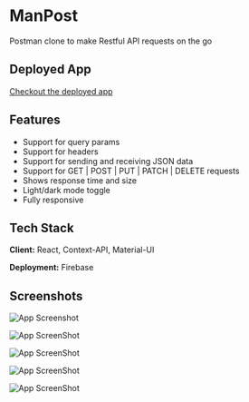 # ManPost

Postman clone to make Restful API requests on the go

## Deployed App

[Checkout the deployed app](https://somerandomclone-manpost.web.app/)

## Features

- Support for query params
- Support for headers
- Support for sending and receiving JSON data
- Support for GET | POST | PUT | PATCH | DELETE requests
- Shows response time and size
- Light/dark mode toggle
- Fully responsive

## Tech Stack

**Client:** React, Context-API, Material-UI

**Deployment:** Firebase

## Screenshots

![App Screenshot](https://i.imgur.com/LW5kZpD.png)

![App ScreenShot](https://i.imgur.com/EuH7iH8.png)

![App ScreenShot](https://i.imgur.com/cglhzvs.png)

![App ScreenShot](https://i.imgur.com/jA7pVzE.png)

![App ScreenShot](https://i.imgur.com/notPOdH.png)
